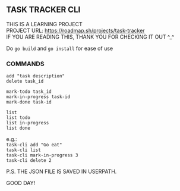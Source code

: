 ## TASK TRACKER CLI
THIS IS A LEARNING PROJECT  
PROJECT URL: https://roadmap.sh/projects/task-tracker  
IF YOU ARE READING THIS, THANK YOU FOR CHECKING IT OUT ^_^  

Do `go build` and `go install` for ease of use  

### COMMANDS  
  
`add "task description"`  
`delete task_id`  
  
`mark-todo task_id`  
`mark-in-progress task-id`  
`mark-done task-id`  
  
`list`  
`list todo`  
`list in-progress`  
`list done`  
  
e.g.:   
`task-cli add "Go eat"`  
`task-cli list`  
`task-cli mark-in-progress 3`  
`task-cli delete 2`   

  
P.S. THE JSON FILE IS SAVED IN USERPATH.  
  
GOOD DAY!  
